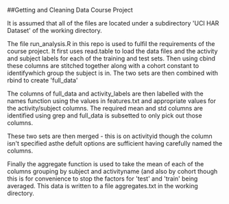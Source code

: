 ##Getting and Cleaning Data Course Project

It is assumed that all of the files are located under a subdirectory 'UCI HAR Dataset' of the working directory.

The file run_analysis.R in this repo is used to fulfil the requirements of the course project. It first uses read.table to load the data files and the activity and subject labels for each of the training and test sets. Then using cbind these columns are stitched together along with a cohort constant to identifywhich group the subject is in. The two sets are then combined with rbind to create 'full_data'

The columns of full_data and activity_labels are then labelled with the names function using the values in features.txt and appropriate values for the activity/subject columns. The required mean and std columns are identified using grep and full_data is subsetted to only pick out those columns.

These two sets are then merged - this is on activityid though the column isn't specified asthe defult options are sufficient having carefully named the columns.

Finally the aggregate function is used to take the mean of each of the columns grouping by subject and activityname (and also by cohort though this is for convenience to stop the factors for 'test' and 'train' being averaged. This data is written to a file aggregates.txt in the working directory.
